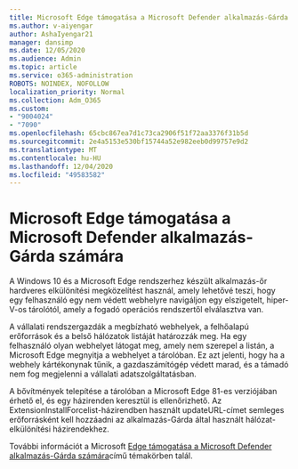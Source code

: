 ```yaml
---
title: Microsoft Edge támogatása a Microsoft Defender alkalmazás-Gárda számára
ms.author: v-aiyengar
author: AshaIyengar21
manager: dansimp
ms.date: 12/05/2020
ms.audience: Admin
ms.topic: article
ms.service: o365-administration
ROBOTS: NOINDEX, NOFOLLOW
localization_priority: Normal
ms.collection: Adm_O365
ms.custom:
- "9004024"
- "7090"
ms.openlocfilehash: 65cbc867ea7d1c73ca2906f51f72aa3376f31b5d
ms.sourcegitcommit: 2e4a5153e530bf15744a52e982eeb0d99757e9d2
ms.translationtype: MT
ms.contentlocale: hu-HU
ms.lasthandoff: 12/04/2020
ms.locfileid: "49583582"
---
```

# <a name="microsoft-edges-support-for-microsoft-defender-application-guard"></a>Microsoft Edge támogatása a Microsoft Defender alkalmazás-Gárda számára

A Windows 10 és a Microsoft Edge rendszerhez készült alkalmazás-őr hardveres elkülönítési megközelítést használ, amely lehetővé teszi, hogy egy felhasználó egy nem védett webhelyre navigáljon egy elszigetelt, hiper-V-os tárolótól, amely a fogadó operációs rendszertől elválasztva van.

A vállalati rendszergazdák a megbízható webhelyek, a felhőalapú erőforrások és a belső hálózatok listáját határozzák meg. Ha egy felhasználó olyan webhelyet látogat meg, amely nem szerepel a listán, a Microsoft Edge megnyitja a webhelyet a tárolóban. Ez azt jelenti, hogy ha a webhely kártékonynak tűnik, a gazdaszámítógép védett marad, és a támadó nem fog megjelenni a vállalati adatszolgáltatásban.

A bővítmények telepítése a tárolóban a Microsoft Edge 81-es verziójában érhető el, és egy házirenden keresztül is ellenőrizhető. Az ExtensionInstallForcelist-házirendben használt updateURL-címet semleges erőforrásként kell hozzáadni az alkalmazás-Gárda által használt hálózat-elkülönítési házirendekhez.

További információt a Microsoft [Edge támogatása a Microsoft Defender alkalmazás-Gárda számára](https://go.microsoft.com/fwlink/?linkid=2134229)című témakörben talál.
